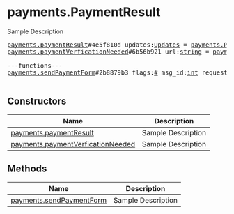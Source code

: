 # payments.PaymentResult

Sample Description

<pre>
<a href="../constructor/payments.paymentResult">payments.paymentResult</a>#4e5f810d updates:<a href="../type/Updates.md">Updates</a> = <a href="../type/payments.PaymentResult.md">payments.PaymentResult</a>;
<a href="../constructor/payments.paymentVerficationNeeded">payments.paymentVerficationNeeded</a>#6b56b921 url:<a href="../type/string.md">string</a> = <a href="../type/payments.PaymentResult.md">payments.PaymentResult</a>;

---functions---
<a href="../method/payments.sendPaymentForm">payments.sendPaymentForm</a>#2b8879b3 flags:<a href="../type/#.md">#</a> msg_id:<a href="../type/int.md">int</a> requested_info_id:flags.0?<a href="../type/string.md">string</a> shipping_option_id:flags.1?<a href="../type/string.md">string</a> credentials:<a href="../type/InputPaymentCredentials.md">InputPaymentCredentials</a> = <a href="../type/payments.PaymentResult.md">payments.PaymentResult</a>;

</pre>

## Constructors

| Name | Description |
|------|-------------|
| [payments.paymentResult](../constructor/payments.paymentResult.md) | Sample Description |
| [payments.paymentVerficationNeeded](../constructor/payments.paymentVerficationNeeded.md) | Sample Description |

## Methods

| Name | Description |
|------|-------------|
| [payments.sendPaymentForm](../method/payments.sendPaymentForm.md) | Sample Description |
